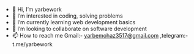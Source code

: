- 👋 Hi, I’m yarbework
- 👀 I’m interested in coding, solving problems 
- 🌱 I’m currently learning web development basics
- 💞️ I’m looking to collaborate on software development
- 📫 How to reach me Gmail:- yarbemohaz3517@gmail.com ,telegram:- t.me/yarbework

<!---
yarbework/yarbework is a ✨ special ✨ repository because its `README.md` (this file) appears on your GitHub profile.
You can click the Preview link to take a look at your changes.
--->
